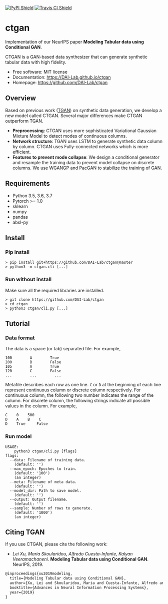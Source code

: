 [![PyPI Shield](https://img.shields.io/pypi/v/ctgan.svg)](https://pypi.python.org/pypi/ctgan)
[![Travis CI Shield](https://travis-ci.org/DAI-Lab/ctgan.svg?branch=master)](https://travis-ci.org/DAI-Lab/ctgan)

# ctgan

Implementation of our NeurIPS paper **Modeling Tabular data using Conditional GAN**. 

CTGAN is a GAN-based data synthesizer that can generate synthetic tabular data with high fidelity. 

- Free software: MIT license
- Documentation: https://DAI-Lab.github.io/ctgan
- Homepage: https://github.com/DAI-Lab/ctgan


## Overview

Based on previous work ([TGAN](https://github.com/DAI-Lab/tgan)) on synthetic data generation, we develop a new model called CTGAN. Several major differences make CTGAN outperform TGAN.

- **Preprocessing**: CTGAN uses more sophisticated Variational Gaussian Mixture Model to detect modes of continuous columns. 
- **Network structure**: TGAN uses LSTM to generate synthetic data column by column. CTGAN uses Fully-connected networks which is more efficient. 
- **Features to prevent mode collapse**: We design a conditional generator and resample the training data to prevent model collapse on discrete columns. We use WGANGP and PacGAN to stabilize the training of GAN.

## Requirements
- Python 3.5, 3.6, 3.7
- Pytorch >= 1.0
- sklearn
- numpy
- pandas
- absl-py

## Install
### Pip install
```
> pip install git+https://github.com/DAI-Lab/ctgan@master
> python3 -m ctgan.cli [...]
```

### Run without install
Make sure all the required libraries are installed. 

```
> git clone https://github.com/DAI-Lab/ctgan
> cd ctgan
> python3 ctgan/cli.py [...]
```

## Tutorial
### Data format
The data is a space (or tab) separated file. For example,

```
100        A        True
200        B        False
105        A        True
120        C        False
...        ...        ...
```


Metafile describes each row as one line. `C` or `D` at the beginning of each line represent continuous column or discrete column respectively. For continuous column, the following two number indicates the range of the column. For discrete column, the following strings indicate all possible values in the column. For example,

```
C    0    500
D    A    B    C
D    True     False
```


### Run model
```
USAGE: 
    python3 ctgan/cli.py [flags]
flags:
  --data: Filename of training data.
    (default: '')
  --max_epoch: Epoches to train.
    (default: '100')
    (an integer)
  --meta: Filename of meta data.
    (default: '')
  --model_dir: Path to save model.
    (default: '')
  --output: Output filename.
    (default: '')
  --sample: Number of rows to generate.
    (default: '1000')
    (an integer)
```

## Citing TGAN

If you use CTGAN, please cite the following work:

- *Lei Xu, Maria Skoularidou, Alfredo Cuesta-Infante, Kalyan Veeramachaneni.* **Modeling Tabular data using Conditional GAN**. NeurIPS, 2019.

```LaTeX
@inproceedings{xu2019modeling,
  title={Modeling Tabular data using Conditional GAN},
  author={Xu, Lei and Skoularidou, Maria and Cuesta-Infante, Alfredo and Veeramachaneni, Kalyan},
  booktitle={Advances in Neural Information Processing Systems},
  year={2019}
}
```
